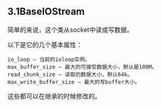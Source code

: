 ## 3.1BaseIOStream

简单的来说，这个类从socket中读或写数据。


以下是它的几个基本属性：
```
io_loop – 当前的ioloop实例。
max_buffer_size – 最大的可接受数据大小，默认是100M。
read_chunk_size – 读取的数据大小，默认64k。
max_write_buffer_size – 最大的写buffer大小。  
```

这些都可以在继承的时候修改的。